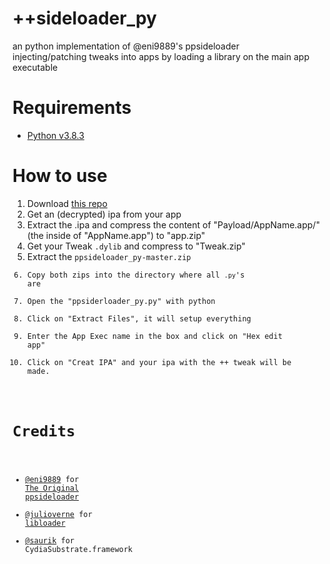 # ++sideloader_py
an python implementation of @eni9889's ppsideloader<br>
injecting/patching tweaks into apps by loading a library on the main app executable

# Requirements

- [Python v3.8.3](https://www.python.org/downloads/release/python-383/)

# How to use
1. Download [this repo](https://github.com/CrafterPika/ppsideloader_py/archive/master.zip)
2. Get an (decrypted) ipa from your app
3. Extract the .ipa and compress the content of "Payload/AppName.app/" (the inside of "AppName.app") to "app.zip"
4. Get your Tweak <code>.dylib</code> and compress to "Tweak.zip"
5. Extract the <code>ppsideloader_py-master.zip</a>
5. Copy both zips into the directory where all <code>.py</code>'s are
6. Open the "ppsiderloader_py.py"  with python
7. Click on "Extract Files", it will setup everything
8. Enter the App Exec name in the box and click on "Hex edit app"<br>
9. Click on "Creat IPA" and your ipa with the ++ tweak will be made.

# Credits
- <a href="https://github.com/eni9889">@eni9889</a> for <a href="https://github.com/eni9889/ppsideloader">The Original ppsideloader</a>
- <a href="https://github.com/julioverne/">@julioverne</a> for <a href="https://github.com/julioverne/libloader-sideloader">libloader</a>
- <a href="https://github.com/saurik/">@saurik</a> for CydiaSubstrate.framework
